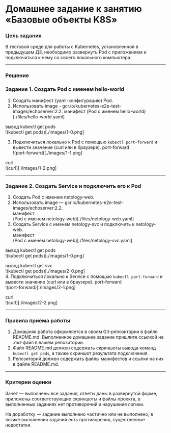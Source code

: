 # Домашнее задание к занятию «Базовые объекты K8S»

### Цель задания

В тестовой среде для работы с Kubernetes, установленной в предыдущем ДЗ, необходимо развернуть Pod с приложением и подключиться к нему со своего локального компьютера. 


------
### Решение

### Задание 1. Создать Pod с именем hello-world

1. Создать манифест (yaml-конфигурацию) Pod.
2. Использовать image - gcr.io/kubernetes-e2e-test-images/echoserver:2.2.
манифест
(Pod с именем hello-world)[./files/hello-world.yaml]  

вывод kubectl get pods  
!(kubectl get pods)[./images/1-0.png]  

3. Подключиться локально к Pod с помощью `kubectl port-forward` и вывести значение (curl или в браузере).
port-forward  
!(port-forward)[./images/1-1.png]  

curl  
!(curl)[./images/1-2.png]  

------

### Задание 2. Создать Service и подключить его к Pod

1. Создать Pod с именем netology-web.
2. Использовать image — gcr.io/kubernetes-e2e-test-images/echoserver:2.2.  
манифест  
(Pod с именем netology-web)[./files/netology-web.yaml]  
3. Создать Service с именем netology-svc и подключить к netology-web.  
манифест  
(Pod с именем netology-web)[./files/netology-svc.yaml]  

вывод kubectl get pods  
!(kubectl get pods)[./images/1-0.png]  

вывод kubectl get svc  
!(kubectl get pods)[./images/2-0.png]  
4. Подключиться локально к Service с помощью `kubectl port-forward` и вывести значение (curl или в браузере).
port-forward  
!(port-forward)[./images/2-1.png]  

curl  
!(curl)[./images/2-2.png]  




------


### Правила приёма работы

1. Домашняя работа оформляется в своем Git-репозитории в файле README.md. Выполненное домашнее задание пришлите ссылкой на .md-файл в вашем репозитории.
2. Файл README.md должен содержать скриншоты вывода команд `kubectl get pods`, а также скриншот результата подключения.
3. Репозиторий должен содержать файлы манифестов и ссылки на них в файле README.md.

------

### Критерии оценки
Зачёт — выполнены все задания, ответы даны в развернутой форме, приложены соответствующие скриншоты и файлы проекта, в выполненных заданиях нет противоречий и нарушения логики.

На доработку — задание выполнено частично или не выполнено, в логике выполнения заданий есть противоречия, существенные недостатки.

